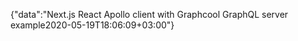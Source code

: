 {"data":"Next.js React Apollo client with Graphcool GraphQL server example2020-05-19T18:06:09+03:00"}
